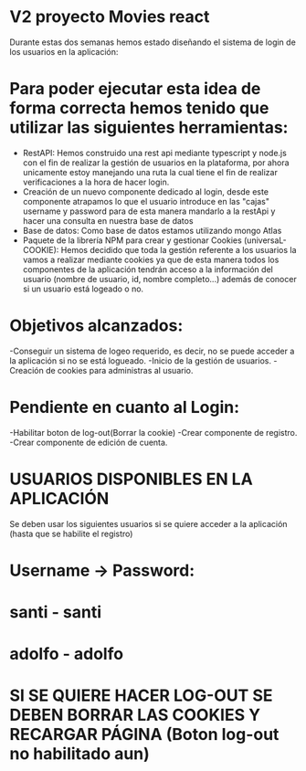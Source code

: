 # V2 proyecto Movies react

Durante estas dos semanas hemos estado diseñando el sistema de login de los usuarios en la aplicación:

# Para poder ejecutar esta idea de forma correcta hemos tenido que utilizar las siguientes herramientas:

- RestAPI: Hemos construido una rest api mediante typescript y node.js con el fin de realizar la gestión de usuarios en la plataforma, por ahora
unicamente estoy manejando una ruta la cual tiene el fin de realizar verificaciones a la hora de hacer login.
- Creación de un nuevo componente dedicado al login, desde este componente atrapamos lo que el usuario introduce en las "cajas" username y password para de esta manera mandarlo a la restApi y hacer una consulta en nuestra base de datos
- Base de datos: Como base de datos estamos utilizando mongo Atlas
- Paquete de la librería NPM para crear y gestionar Cookies (universaL-COOKIE): Hemos decidido que toda la gestión referente a los usuarios la vamos a realizar mediante cookies ya que de esta manera todos los componentes de la aplicación tendrán acceso a la información del usuario (nombre de usuario, id, nombre completo...) además de
           conocer si un usuario está logeado o no.

# Objetivos alcanzados:

-Conseguir un sistema de logeo requerido, es decir, no se puede acceder a la aplicación si no se está logueado.
-Inicio de la gestión de usuarios.
-Creación de cookies para administras al usuario.
         
# Pendiente en cuanto al Login:

-Habilitar boton de log-out(Borrar la cookie)
-Crear componente de registro.
-Crear componente de edición de cuenta.
         
 # USUARIOS DISPONIBLES EN LA APLICACIÓN
 Se deben usar los siguientes usuarios si se quiere acceder a la aplicación (hasta que se habilite el registro)
 
 # Username -> Password:
 # santi - santi
 # adolfo - adolfo
 
   # SI SE QUIERE HACER LOG-OUT SE DEBEN BORRAR LAS COOKIES Y RECARGAR PÁGINA (Boton log-out no habilitado aun) 
